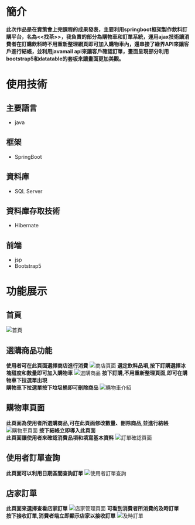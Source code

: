 # 簡介
**此次作品是在資策會上完課程的成果發表，主要利用springboot框架製作飲料訂購平台，名為<<找茶>>，我負責的部分為購物車和訂單系統，運用ajax技術讓消費者在訂購飲料時不用重新整理網頁即可加入購物車內，還串接了綠界API來讓客戶進行結帳，並利用javamail api來讓客戶確認訂單，畫面呈現部分利用bootstrap5和datatable的套板來讓畫面更加美觀。**

# 使用技術
## 主要語言
- java
## 框架
- SpringBoot
## 資料庫
- SQL Server
## 資料庫存取技術
- Hibernate
## 前端
- jsp
- Bootstrap5

# 功能展示

## 首頁
![首頁](https://i.imgur.com/GPmw9fv.png)

## 選購商品功能

**使用者可在此頁面選擇商店進行消費**
![商店頁面](https://i.imgur.com/XIpcax8.png)
**選定飲料品項,按下訂購選擇冰塊甜度和數量即可加入購物車**
![選購商品](https://i.imgur.com/AXPWw6G.png)
**按下訂購,不用重新整理頁面,即可在購物車下拉選單出現**<br/>
**購物車下拉選單按下垃圾桶即可刪除商品**
![購物車介紹](https://i.imgur.com/UPgm7F2.png)

## 購物車頁面

**此頁面為使用者所選購商品,可在此頁面修改數量、刪除商品,並進行結帳**
![購物車頁面](https://i.imgur.com/EEX1Y79.png)
**按下結帳立即導入此頁面**<br/>
**此頁面讓使用者來確認消費品項和填寫基本資料**
![訂單確認頁面](https://i.imgur.com/aLUqcmP.png)

## 使用者訂單查詢
**此頁面可以利用日期區間查詢訂單**
![使用者訂單查詢](https://i.imgur.com/HxoVINx.png)

## 店家訂單
**此頁面來選擇查看店家訂單**
![店家管理頁面](https://i.imgur.com/VWR1Kzd.png)
**可看到消費者所消費的及時訂單**<br/>
**按下接收訂單,消費者端立即顯示店家以接收訂單**
![及時訂單](https://i.imgur.com/Zmi8hPA.png)



